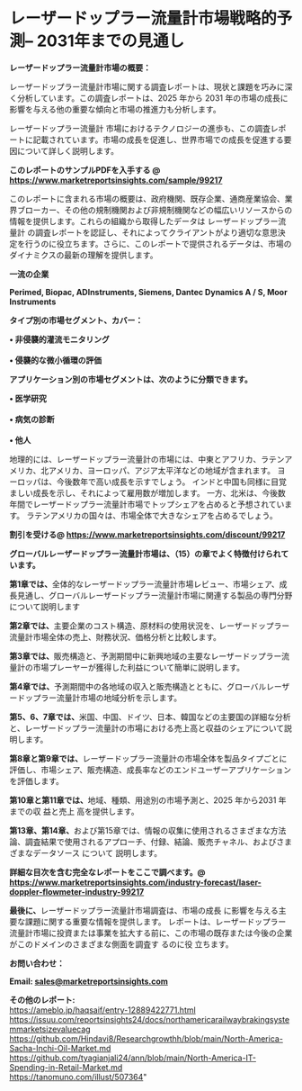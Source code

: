 # レーザードップラー流量計市場戦略的予測– 2031年までの見通し

<strong><b>レーザードップラー流量計市場の概要：</b></strong>

レーザードップラー流量計市場に関する調査レポートは、現状と課題を巧みに深く分析しています。この調査レポートは、2025 年から 2031 年の市場の成長に影響を与える他の重要な傾向と市場の推進力も分析します。

レーザードップラー流量計 市場におけるテクノロジーの進歩も、この調査レポートに記載されています。市場の成長を促進し、世界市場での成長を促進する要因について詳しく説明します。

<strong>このレポートのサンプルPDFを入手する @ <a href=https://www.marketreportsinsights.com/sample/99217>https://www.marketreportsinsights.com/sample/99217</a></strong>

このレポートに含まれる市場の概要は、政府機関、既存企業、通商産業協会、業界ブローカー、その他の規制機関および非規制機関などの幅広いリソースからの情報を提供します。これらの組織から取得したデータは レーザードップラー流量計 の調査レポートを認証し、それによってクライアントがより適切な意思決定を行うのに役立ちます。さらに、このレポートで提供されるデータは、市場のダイナミクスの最新の理解を提供します。

<strong>一流の企業</strong>

<strong><b>Perimed, Biopac, ADInstruments, Siemens, Dantec Dynamics A / S, Moor Instruments</b></strong>

<strong><b>タイプ別の市場セグメント、カバー：</b></strong>

<strong>• 非侵襲的灌流モニタリング<br><br>• 侵襲的な微小循環の評価</strong>

<strong><b>アプリケーション別の市場セグメントは、次のように分類できます。</b></strong>

<strong>• 医学研究<br><br>• 病気の診断<br><br>• 他人</strong>

 地理的には、レーザードップラー流量計の市場には、中東とアフリカ、ラテンアメリカ、北アメリカ、ヨーロッパ、アジア太平洋などの地域が含まれます。 ヨーロッパは、今後数年で高い成長を示すでしょう。 インドと中国も同様に目覚ましい成長を示し、それによって雇用数が増加します。 一方、北米は、今後数年間でレーザードップラー流量計市場でトップシェアを占めると予想されています。 ラテンアメリカの国々は、市場全体で大きなシェアを占めるでしょう。

<strong>割引を受ける@ <a href=https://www.marketreportsinsights.com/discount/99217>https://www.marketreportsinsights.com/discount/99217</a></strong>

<strong><b>グローバルレーザードップラー流量計市場は、（15）の章でよく特徴付けられています。</b></strong>

<strong><b>第</b></strong><strong><b>1章では、</b></strong>全体的なレーザードップラー流量計市場レビュー、市場シェア、成長見通し、グローバルレーザードップラー流量計市場に関連する製品の専門分野について説明します

<strong><b>第2章では、</b></strong>主要企業のコスト構造、原材料の使用状況を、レーザードップラー流量計市場全体の売上、財務状況、価格分析と比較します。

<strong><b>第3章では、</b></strong>販売構造と、予測期間中に新興地域の主要なレーザードップラー流量計の市場プレーヤーが獲得した利益について簡単に説明します。

<strong><b>第4章では、</b></strong>予測期間中の各地域の収入と販売構造とともに、グローバルレーザードップラー流量計市場の地域分析を示します。

<strong><b>第5、6、7章では、</b></strong>米国、中国、ドイツ、日本、韓国などの主要国の詳細な分析と、レーザードップラー流量計の市場における売上高と収益のシェアについて説明します。

<strong><b>第8章と第9章では、</b></strong>レーザードップラー流量計の市場全体を製品タイプごとに評価し、市場シェア、販売構造、成長率などのエンドユーザーアプリケーションを評価します。

<strong><b>第10章と第11章では、</b></strong>地域、種類、用途別の市場予測と、2025 年から2031 年までの収 益と売上 高を提供します。

<strong><b>第13章、第14章、</b></strong>および第15章では、情報の収集に使用されるさまざまな方法論、調査結果で使用されるアプローチ、付録、結論、販売チャネル、およびさまざまなデータソース について 説明します。

<strong>詳細な目次を含む完全なレポートをここで調べます。@ <a href=https://www.marketreportsinsights.com/industry-forecast/laser-doppler-flowmeter-industry-99217>https://www.marketreportsinsights.com/industry-forecast/laser-doppler-flowmeter-industry-99217</a></strong>

<strong><b>最後に、</b></strong>レーザードップラー流量計市場調査は、市場の成長 に影響を</a>与える主要な課題に関する重要な情報を提供します。 レポートは、レーザードップラー流量計市場に投資または事業を拡大する前に、この市場の既存または今後の企業がこのドメインのさまざまな側面を調査す るのに役 立ちます。

<strong><b>お問い合わせ：</b></strong>

<strong>Email: </strong><a href=mailto:sales@marketreportsinsights.com><strong>sales@marketreportsinsights.com</strong></a>

<strong>その他のレポート:</strong>
<br>
<a href=https://ameblo.jp/haqsaif/entry-12889422771.html>https://ameblo.jp/haqsaif/entry-12889422771.html</a>
<br>
<a href=https://issuu.com/reportsinsights24/docs/northamericarailwaybrakingsystemmarketsizevaluecag>https://issuu.com/reportsinsights24/docs/northamericarailwaybrakingsystemmarketsizevaluecag</a>
<br>
<a href=https://github.com/Hindavi8/Researchgrowthh/blob/main/North-America-Sacha-Inchi-Oil-Market.md>https://github.com/Hindavi8/Researchgrowthh/blob/main/North-America-Sacha-Inchi-Oil-Market.md</a>
<br>
<a href=https://github.com/tyagianjali24/ann/blob/main/North-America-IT-Spending-in-Retail-Market.md>https://github.com/tyagianjali24/ann/blob/main/North-America-IT-Spending-in-Retail-Market.md</a>
<br>
<a href=https://tanomuno.com/illust/507364>https://tanomuno.com/illust/507364</a>"
